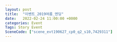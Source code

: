 ```yaml
---
layout: post
title:  "이벤트_2019여름_엔딩"
date:   2022-02-24 11:00:00 +0000
categories: Event
Tags: Story Event
SceneCode: ["scene_evt190627_cp0_q2_s10,7429311"]
---
```

